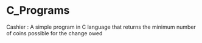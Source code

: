 # C_Programs
Cashier : A simple  program in C language that returns the minimum number of coins possible for the change owed
